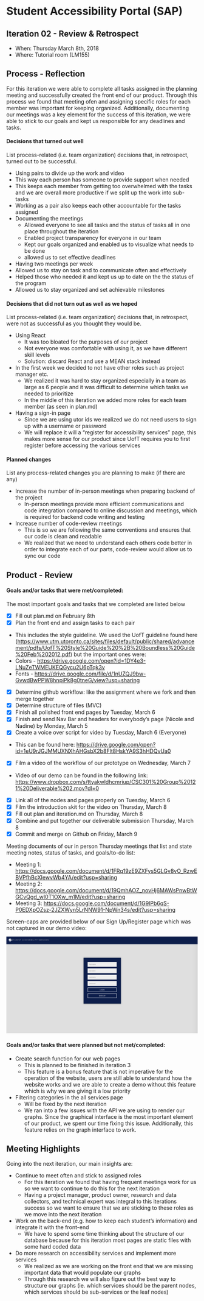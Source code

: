 # Student Accessibility Portal (SAP)

## Iteration 02 - Review & Retrospect

 * When: Thursday March 8th, 2018
 * Where: Tutorial room (LM155)

## Process - Reflection

For this iteration we were able to complete all tasks assigned in the planning meeting and successfully created the front end of our product. Through this process we found that meeting ofen and assigning specific roles for each member was important for keeping organized. Additionally, documenting our meetings was a key element for the success of this iteration, we were able to stick to our goals and kept us responsible for any deadlines and tasks.

#### Decisions that turned out well

List process-related (i.e. team organization) decisions that, in retrospect, turned out to be successful.

*	Using pairs to divide up the work and video
  * This way each person has someone to provide support when needed
  * This keeps each member from getting too overwhelmed with the tasks and we are overall more productive if we split up the work into sub-tasks
  * Working as a pair also keeps each other accountable for the tasks assigned
* Documenting the meetings
  * Allowed everyone to see all tasks and the status of tasks all in one place throughout the iteration
  * Enabled project transparency for everyone in our team
  * Kept our goals organized and enabled us to visualize what needs to be done
  * allowed us to set effective deadlines
*	Having two meetings per week
  * Allowed us to stay on task and to communicate often and effectively
  * Helped those who needed it and kept us up to date on the the status of the program
  * Allowed us to stay organized and set achievable milestones

#### Decisions that did not turn out as well as we hoped

List process-related (i.e. team organization) decisions that, in retrospect, were not as successful as you thought they would be.

- Using React
  * It was too bloated for the purposes of our project
  * Not everyone was comfortable with using it, as we have different skill levels
  * Solution: discard React and use a MEAN stack instead
- In the first week we decided to not have other roles such as project manager etc.
  * We realized it was hard to stay organized especially in a team as large as 6 people and it was difficult to determine which tasks we needed to prioritize
  * In the middle of this iteration we added more roles for each team member (as seen in plan.md)
- Having a sign-in page
  * Since we are using utor ids we realized we do not need users to sign up with a username or password
  * We will replace it will a “register for accessibility services” page, this makes more sense for our product since UofT requires you to first register before accessing the various services

#### Planned changes

List any process-related changes you are planning to make (if there are any)

- Increase the number of in-person meetings when preparing backend of the project
  * In-person meetings provide more efficient communications and code integration compared to online discussion and meetings, which is required for backend code writing and testing
- Increase number of code-review meetings
  * This is so we are following the same conventions and ensures that our code is clean and readable
  * We realized that we need to understand each others code better in order to integrate each of our parts, code-review would allow us to sync our code

## Product - Review

#### Goals and/or tasks that were met/completed:

The most important goals and tasks that we completed are listed below

- [x]	Fill out plan.md on February 8th
- [x]	Plan the front end and assign tasks to each pair
  *	This includes the style guideline. We used the UofT guideline found here (https://www.utm.utoronto.ca/sites/files/default/public/shared/advancement/pdfs/UofT%20Style%20Guide%20%2B%20Boundless%20Guide%20Feb%202012.pdf) but the important ones were:
  *	Colors - https://drive.google.com/open?id=1DY4e3-LNuZeTWMEUKEQGycu2U6pTqk3v
  *	Fonts - https://drive.google.com/file/d/1nUZQJ9bw-GvwdBwPPW8hnpiPk8g0tneG/view?usp=sharing
- [x]	Determine github workflow: like the assignment where we fork and then merge together
- [x] Determine structure of files (MVC)
- [x]	Finish all polished front end pages by Tuesday, March 6
- [x]	Finish and send Nav Bar and headers for everybody’s page (Nicole and Nadine) by Monday, March 5
- [x]	Create a voice over script for video by Tuesday, March 6 (Everyone)
  *	This can be found here: https://drive.google.com/open?id=1eU9rJGJMMUXNXhAHGsbX2b8Flt8HskYA9S3hHDQvUa0
- [x]	Film a video of the workflow of our prototype on Wednesday, March 7
  *	Video of our demo can be found in the following link: https://www.dropbox.com/s/ttyakwldhcmriup/CSC301%20Group%20121%20Deliverable%202.mov?dl=0
- [x]	Link all of the nodes and pages properly on Tuesday, March 6
- [x]	Film the introduction skit for the video on Thursday, March 8
- [x]	Fill out plan and iteration.md on Thursday, March 8
- [x]	Combine and put together our deliverable submission Thursday, March 8
- [x]	Commit and merge on Github on Friday, March 9

Meeting documents of our in person Thursday meetings that list and state meeting notes, status of tasks, and goals/to-do list:
*	Meeting 1: https://docs.google.com/document/d/1FRq19zE9ZXFys5GLGv8vO_RzwEBVPfhBcXIewvWb4YA/edit?usp=sharing
*	Meeting 2: https://docs.google.com/document/d/19QmhAOZ_novHj6MAWsPnwBtWGCvQgd_wI0T1OXw_m1M/edit?usp=sharing
*	Meeting 3: https://docs.google.com/document/d/1G9IPb6qS-P0EDXpOZsz-2JZXWyn5LrNNW91-NpWn34s/edit?usp=sharing

Screen-caps are provided below of our Sign Up/Register page which was not captured in our demo video:

![screenshot](sign-up-screenshot.png)

#### Goals and/or tasks that were planned but not met/completed:

- Create search function for our web pages
  *	This is planned to be finished in iteration 3
  *	This feature is a bonus feature that is not imperative for the operation of the website, users are still able to understand how the website works and we are able to create a demo without this feature which is why we are giving it a low priority
- Filtering categories in the all services page
  *	Will be fixed by the next iteration
  *	We ran into a few issues with the API we are using to render our graphs. Since the graphical interface is the most important element of our product, we spent our time fixing this issue. Additionally, this feature relies on the graph interface to work.

## Meeting Highlights

Going into the next iteration, our main insights are:

- Continue to meet often and stick to assigned roles
  *	For this iteration we found that having frequent meetings work for us so we want to continue to do this for the next iteration
  *	Having a project manager, product owner, research and data collectors, and technical expert was integral to this iterations success so we want to ensure that we are sticking to these roles as we move into the next iteration
- Work on the back-end (e.g. how to keep each student’s information) and integrate it with the front-end
  *	We have to spend some time thinking about the structure of our database because for this iteration most pages are static files with some hard coded data
- Do more research on accessibility services and implement more services
  *	We realized as we are working on the front end that we are missing important data that would populate our graphs
  *	Through this research we will also figure out the best way to structure our graphs (ie. which services should be the parent nodes, which services should be sub-services or the leaf nodes)
